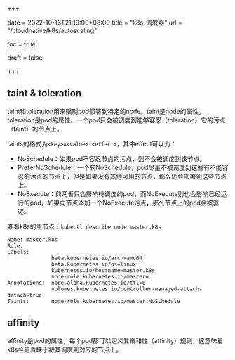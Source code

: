 +++

date = 2022-10-16T21:19:00+08:00
title = "k8s-调度器"
url = "/cloudnative/k8s/autoscaling"

toc = true

draft = false

+++



## taint & toleration

taint和toleration用来限制pod部署到特定的node。taint是node的属性，toleration是pod的属性。一个pod只会被调度到能够容忍（toleration）它的污点（taint）的节点上。

taints的格式为`<key>=<value>:<effect>`，其中effect可以为：

- NoSchedule：如果pod不容忍节点的污点，则不会被调度到该节点。
- PreferNoSchedule：一个软NoSchedule，pod尽量不被调度到这些有不能容忍的污点的节点上，但是如果没有其他可用的节点，那么仍会部署到这些节点上。
- NoExecute：前两者只会影响待调度的pod，而NoExecute则也会影响已经运行的pod，如果向节点添加一个NoExecute污点，那么节点上的pod会被驱逐。

查看k8s的主节点：`kubectl describe node master.k8s`

```shell
Name: master.k8s
Role:
Labels:
              beta.kubernetes.io/arch=amd64
              beta.kubernetes.io/os=linux
              kubernetes.io/hostname=master.k8s
              node-role.kubernetes.io/master=
Annotations:  node.alpha.kubernetes.io/ttl=0
              volumes.kubernetes.io/controller-managed-attach-detach=true
Taints:       node-role.kubernetes.io/master:NoSchedule
```

## affinity

affinity是pod的属性，每个pod都可以定义其亲和性（affinity）规则，这意味着k8s会更青睐于将其调度到对应的节点上。


